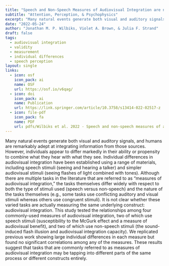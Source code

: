 ```yaml
---
title: "Speech and Non-Speech Measures of Audiovisual Integration are not Correlated"
subtitle: "Attention, Perception, & Psychophysics"
excerpt: "Many natural events generate both visual and auditory signals, and humans are remarkably adept at integrating information from those sources. However, individuals appear to differ markedly in their ability or propensity to combine what they hear with what they see. Individual differences in audiovisual integration have been established using a range of materials, including speech stimuli (seeing and hearing a talker) and simpler audiovisual stimuli (seeing flashes of light combined with tones). Although there are multiple tasks in the literature that are referred to as “measures of audiovisual integration,” the tasks themselves differ widely with respect to both the type of stimuli used (speech versus non-speech) and the nature of the tasks themselves (e.g., some tasks use conflicting auditory and visual stimuli whereas others use congruent stimuli). It is not clear whether these varied tasks are actually measuring the same underlying construct: audiovisual integration. This study tested the relationships among four commonly-used measures of audiovisual integration, two of which use speech stimuli (susceptibility to the McGurk effect and a measure of audiovisual benefit), and two of which use non-speech stimuli (the sound-induced flash illusion and audiovisual integration capacity). We replicated previous work showing large individual differences in each measure but found no significant correlations among any of the measures. These results suggest that tasks that are commonly referred to as measures of audiovisual integration may be tapping into different parts of the same process or different constructs entirely."
date: "2022-05-24"
author: "Jonathan M. P. Wilbiks, Violet A. Brown, & Julia F. Strand"
draft: false
tags:
  - audiovisual integration
  - validity
  - measurement
  - individual differences
  - speech perception 
layout: single
links:
  - icon: osf
    icon_pack: ai
    name: OSF
    url: https://osf.io/v6qag/
  - icon: doi
    icon_pack: ai
    name: Publication
    url: https://link.springer.com/article/10.3758/s13414-022-02517-z
  - icon: file-pdf
    icon_pack: fa
    name: PDF
    url: pdfs/Wilbiks et al. 2022 - Speech and non-speech measures of audiovisual integration are not correlated.pdf
---
```


Many natural events generate both visual and auditory signals, and humans are remarkably adept at integrating information from those sources. However, individuals appear to differ markedly in their ability or propensity to combine what they hear with what they see. Individual differences in audiovisual integration have been established using a range of materials, including speech stimuli (seeing and hearing a talker) and simpler audiovisual stimuli (seeing flashes of light combined with tones). Although there are multiple tasks in the literature that are referred to as “measures of audiovisual integration,” the tasks themselves differ widely with respect to both the type of stimuli used (speech versus non-speech) and the nature of the tasks themselves (e.g., some tasks use conflicting auditory and visual stimuli whereas others use congruent stimuli). It is not clear whether these varied tasks are actually measuring the same underlying construct: audiovisual integration. This study tested the relationships among four commonly-used measures of audiovisual integration, two of which use speech stimuli (susceptibility to the McGurk effect and a measure of audiovisual benefit), and two of which use non-speech stimuli (the sound-induced flash illusion and audiovisual integration capacity). We replicated previous work showing large individual differences in each measure but found no significant correlations among any of the measures. These results suggest that tasks that are commonly referred to as measures of audiovisual integration may be tapping into different parts of the same process or different constructs entirely.
